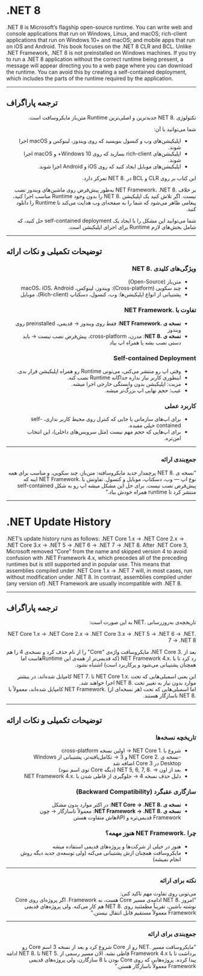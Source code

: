 # .NET 8

<div dir="ltr">

.NET 8 is Microsoft’s flagship open-source runtime. You can write web and console applications that run on Windows, Linux, and macOS; rich-client applications that run on Windows 10+ and macOS; and mobile apps that run on iOS and Android. This book focuses on the .NET 8 CLR and BCL. Unlike .NET Framework, .NET 8 is not preinstalled on Windows machines. If you try to run a .NET 8 application without the correct runtime being present, a message will appear directing you to a web page where you can download the runtime. You can avoid this by creating a self-contained deployment, which includes the parts of the runtime required by the application.

</div>

---

## ترجمه پاراگراف
<div dir="rtl">

تکنولوژی .NET 8 جدیدترین و اصلی‌ترین Runtime متن‌باز مایکروسافت است.  

شما می‌توانید با آن:  
- اپلیکیشن‌های وب و کنسول بنویسید که روی ویندوز، لینوکس و macOS اجرا شوند.  
- اپلیکیشن‌های rich-client بسازید که روی Windows 10+ و macOS اجرا شوند.  
- اپلیکیشن‌های موبایل ایجاد کنید که روی iOS و Android اجرا شوند.  

این کتاب بر روی CLR و BCL در .NET 8 تمرکز دارد.  

بر خلاف .NET Framework، .NET 8 به‌طور پیش‌فرض روی ماشین‌های ویندوز نصب نیست. اگر تلاش کنید یک اپلیکیشن .NET 8 را بدون وجود Runtime مناسب اجرا کنید، پیغامی ظاهر می‌شود که شما را به صفحه‌ای وب هدایت می‌کند تا Runtime را دانلود کنید.  

شما می‌توانید این مشکل را با ایجاد یک self-contained deployment حل کنید، که شامل بخش‌های لازم Runtime برای اجرای اپلیکیشن است.

</div>

---

## توضیحات تکمیلی و نکات ارائه
<div dir="rtl">

### ویژگی‌های کلیدی .NET 8
- متن‌باز (Open-Source)  
- چند سکویی (Cross-platform): ویندوز، لینوکس، macOS، iOS، Android  
- پشتیبانی از انواع اپلیکیشن‌ها: وب، کنسول، دسکتاپ (Rich-client)، موبایل  

### تفاوت با .NET Framework
- **نسخه ی .NET Framework**: فقط روی ویندوز → قدیمی، preinstalled روی ویندوز  
- **نسخه ی  .NET 8**: مدرن، cross-platform، پیش‌فرض نصب نیست → باید دستی نصب بشه یا همراه اپ بیاد  

### Self-contained Deployment
- وقتی اپ رو منتشر می‌کنی، می‌تونی Runtime رو همراه اپلیکیشن قرار بدی.  
- اینطوری کاربر نیاز نداره جداگانه Runtime نصب کنه.  
- مزیت: اپلیکیشن بدون وابستگی خارجی اجرا میشه.  
- عیب: حجم نهایی اپ بزرگ‌تر میشه.  

### کاربرد عملی
- برای اپ‌های سازمانی یا جایی که کنترل روی محیط کاربر نداری، self-contained خیلی مفیده.  
- برای اپ‌هایی که حجم مهم نیست (مثل سرویس‌های داخلی)، این انتخاب امن‌تره.  

---

### جمع‌بندی ارائه
“نسخه ی .NET 8 پرچمدار جدید مایکروسافته: متن‌باز، چند سکویی، و مناسب برای همه نوع اپ — وب، دسکتاپ، موبایل و کنسول. تفاوتش با .NET Framework اینه که پیش‌فرض نصب نیست. برای حل این مشکل میشه اپ رو به شکل self-contained منتشر کرد تا runtime همراه خودش بیاد.”

</div>

---

# .NET Update History

<div dir="ltr">

.NET’s update history runs as follows: .NET Core 1.x → .NET Core 2.x → .NET Core 3.x → .NET 5 → .NET 6 → .NET 7 → .NET 8. After .NET Core 3, Microsoft removed “Core” from the name and skipped version 4 to avoid confusion with .NET Framework 4.x, which precedes all of the preceding runtimes but is still supported and in popular use. This means that assemblies compiled under .NET Core 1.x → .NET 7 will, in most cases, run without modification under .NET 8. In contrast, assemblies compiled under (any version of) .NET Framework are usually incompatible with .NET 8.

</div>

---

## ترجمه پاراگراف
<div dir="rtl">

تاریخچه‌ی به‌روزرسانی .NET به این صورت است:  

.NET Core 1.x → .NET Core 2.x → .NET Core 3.x → .NET 5 → .NET 6 → .NET 7 → .NET 8  

بعد از .NET Core 3، مایکروسافت واژه‌ی "Core" را از نام حذف کرد و نسخه‌ی 4 را هم رد کرد تا با .NET Framework 4.x (که قدیمی‌تر از همه‌ی این Runtimeهاست اما همچنان پشتیبانی می‌شود و پرکاربرد است) اشتباه نشود.  

این یعنی اسمبلی‌هایی که تحت .NET Core 1.x تا .NET 7 کامپایل شده‌اند، در بیشتر موارد بدون نیاز به تغییر تحت .NET 8 اجرا خواهند شد.  
اما اسمبلی‌هایی که تحت (هر نسخه‌ای از) .NET Framework کامپایل شده‌اند، معمولاً با .NET 8 ناسازگار هستند.

</div>

---

## توضیحات تکمیلی و نکات ارائه
<div dir="rtl">

### تاریخچه نسخه‌ها
- شروع با .NET Core 1 → اولین نسخه cross-platform  
-نسخه ی .NET Core 2 و 3 → تکامل‌یافته‌تر، پشتیبانی از Windows Desktop در Core 3 اضافه شد  
- بعد از اون → .NET 5, 6, 7, 8 (دیگه Core توی اسم نبود)  
- دلیل حذف نسخه 4 → جلوگیری از قاطی شدن با .NET Framework 4.x  

### سازگاری عقبگرد (Backward Compatibility)
- **نسخه ی .NET Core → .NET 8**: در اکثر موارد بدون مشکل  
- **نسخه ی .NET Framework → .NET 8**: معمولاً ناسازگار → چون Framework قدیمی‌تره و APIهاش متفاوت هستن  

### چرا .NET Framework هنوز مهمه؟
- هنوز در خیلی از شرکت‌ها و پروژه‌های قدیمی استفاده میشه  
- مایکروسافت همچنان ازش پشتیبانی می‌کنه (ولی توسعه‌ی جدید دیگه روش انجام نمیشه)  

---

### نکته برای ارائه
می‌تونی روی تفاوت مهم تاکید کنی:  
“امروز .NET 8 ادامه‌ی مسیر Core هست، نه Framework. اگر پروژه‌ای روی Core نوشته باشین، تقریباً مطمئنید روی .NET 8 هم کار می‌کنه. ولی پروژه‌های قدیمی Framework معمولاً مستقیم قابل انتقال نیستن.”

---

### جمع‌بندی برای ارائه
“مایکروسافت مسیر .NET رو از Core شروع کرد و بعد از نسخه 3 اسم Core رو برداشت تا با Framework 4.x قاطی نشه. الان مسیر رسمی از .NET 5 تا .NET 8 ادامه پیدا کرده. پروژه‌هایی که روی Core بودن با 8 سازگارن، ولی پروژه‌های قدیمی Framework معمولاً ناسازگار هستن.”

</div>

